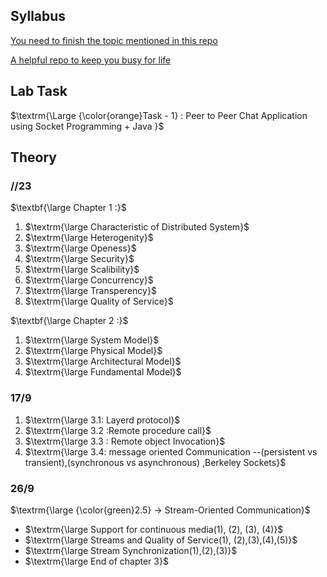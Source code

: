 ## Syllabus
[You need to finish the topic mentioned in this repo](https://github.com/donnemartin/system-design-primer)

[A helpful repo to keep you busy for life]( https://github.com/EbookFoundation/free-programming-books)



## Lab Task
$\textrm{\Large {\color{orange}Task - 1} : Peer to Peer Chat Application using Socket Programming + Java }$

## Theory

### //23
$\textbf{\large Chapter 1 :}$

<ol>
   <li>$\textrm{\large Characteristic of Distributed System}$</li>
   <li>$\textrm{\large Heterogenity}$</li>
   <li>$\textrm{\large Openess}$</li>
   <li>$\textrm{\large Security}$</li>
   <li>$\textrm{\large Scalibility}$</li>
   <li>$\textrm{\large Concurrency}$</li>
   <li>$\textrm{\large Transperency}$</li>
   <li>$\textrm{\large Quality of Service}$</li>
</ol>

$\textbf{\large Chapter 2 :}$
<ol>
   <li>$\textrm{\large System Model}$</li>
   <li>$\textrm{\large Physical Model}$</li>
   <li>$\textrm{\large Architectural Model}$</li>
   <li>$\textrm{\large Fundamental Model}$</li>
</ol>

### 17/9
<ol>
 <li>$\textrm{\large 3.1: Layerd protocol}$</li>
 <li>$\textrm{\large 3.2 :Remote procedure call}$</li>
 <li>$\textrm{\large 3.3 : Remote object Invocation}$</li>
 <li>$\textrm{\large 3.4: message oriented Communication --(persistent vs transient),(synchronous vs asynchronous) ,Berkeley Sockets}$</li>
</ol>

### 26/9
$\textrm{\large {\color{green}2.5} -> Stream-Oriented Communication}$
<ul>
   <li>$\textrm{\large Support for continuous media(1), (2), (3), (4)}$</li>
   <li>$\textrm{\large Streams and Quality of Service(1), (2),(3),(4),(5)}$</li>
   <li>$\textrm{\large Stream Synchronization(1),(2),(3)}$</li>
   <li>$\textrm{\large End of chapter 3}$</li>
</ul>




